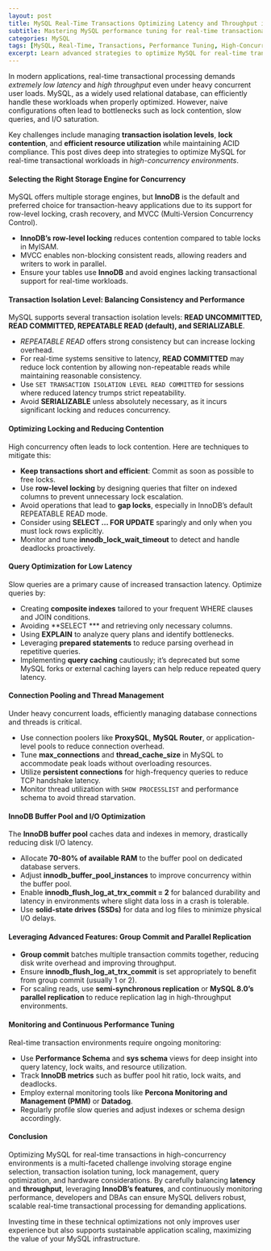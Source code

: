 ```yaml
---
layout: post  
title: MySQL Real-Time Transactions Optimizing Latency and Throughput in High-Concurrency Environments  
subtitle: Mastering MySQL performance tuning for real-time transactional workloads with low latency and high throughput  
categories: MySQL  
tags: [MySQL, Real-Time, Transactions, Performance Tuning, High-Concurrency, Latency, Throughput, Database Optimization]  
excerpt: Learn advanced strategies to optimize MySQL for real-time transactions focusing on reducing latency and maximizing throughput in high-concurrency setups.  
---
```

In modern applications, real-time transactional processing demands *extremely low latency* and *high throughput* even under heavy concurrent user loads. MySQL, as a widely used relational database, can efficiently handle these workloads when properly optimized. However, naive configurations often lead to bottlenecks such as lock contention, slow queries, and I/O saturation.

Key challenges include managing **transaction isolation levels**, **lock contention**, and **efficient resource utilization** while maintaining ACID compliance. This post dives deep into strategies to optimize MySQL for real-time transactional workloads in *high-concurrency environments*.

#### Selecting the Right Storage Engine for Concurrency

MySQL offers multiple storage engines, but **InnoDB** is the default and preferred choice for transaction-heavy applications due to its support for row-level locking, crash recovery, and MVCC (Multi-Version Concurrency Control).

- **InnoDB’s row-level locking** reduces contention compared to table locks in MyISAM.
- MVCC enables non-blocking consistent reads, allowing readers and writers to work in parallel.
- Ensure your tables use **InnoDB** and avoid engines lacking transactional support for real-time workloads.

#### Transaction Isolation Level: Balancing Consistency and Performance

MySQL supports several transaction isolation levels: **READ UNCOMMITTED, READ COMMITTED, REPEATABLE READ (default), and SERIALIZABLE**.

- *REPEATABLE READ* offers strong consistency but can increase locking overhead.
- For real-time systems sensitive to latency, **READ COMMITTED** may reduce lock contention by allowing non-repeatable reads while maintaining reasonable consistency.
- Use `SET TRANSACTION ISOLATION LEVEL READ COMMITTED` for sessions where reduced latency trumps strict repeatability.
- Avoid **SERIALIZABLE** unless absolutely necessary, as it incurs significant locking and reduces concurrency.

#### Optimizing Locking and Reducing Contention

High concurrency often leads to lock contention. Here are techniques to mitigate this:

- **Keep transactions short and efficient**: Commit as soon as possible to free locks.
- Use **row-level locking** by designing queries that filter on indexed columns to prevent unnecessary lock escalation.
- Avoid operations that lead to **gap locks**, especially in InnoDB’s default REPEATABLE READ mode.
- Consider using **SELECT ... FOR UPDATE** sparingly and only when you must lock rows explicitly.
- Monitor and tune **innodb_lock_wait_timeout** to detect and handle deadlocks proactively.

#### Query Optimization for Low Latency

Slow queries are a primary cause of increased transaction latency. Optimize queries by:

- Creating **composite indexes** tailored to your frequent WHERE clauses and JOIN conditions.
- Avoiding **SELECT *** and retrieving only necessary columns.
- Using **EXPLAIN** to analyze query plans and identify bottlenecks.
- Leveraging **prepared statements** to reduce parsing overhead in repetitive queries.
- Implementing **query caching** cautiously; it’s deprecated but some MySQL forks or external caching layers can help reduce repeated query latency.

#### Connection Pooling and Thread Management

Under heavy concurrent loads, efficiently managing database connections and threads is critical.

- Use connection poolers like **ProxySQL**, **MySQL Router**, or application-level pools to reduce connection overhead.
- Tune **max_connections** and **thread_cache_size** in MySQL to accommodate peak loads without overloading resources.
- Utilize **persistent connections** for high-frequency queries to reduce TCP handshake latency.
- Monitor thread utilization with `SHOW PROCESSLIST` and performance schema to avoid thread starvation.

#### InnoDB Buffer Pool and I/O Optimization

The **InnoDB buffer pool** caches data and indexes in memory, drastically reducing disk I/O latency.

- Allocate **70-80% of available RAM** to the buffer pool on dedicated database servers.
- Adjust **innodb_buffer_pool_instances** to improve concurrency within the buffer pool.
- Enable **innodb_flush_log_at_trx_commit = 2** for balanced durability and latency in environments where slight data loss in a crash is tolerable.
- Use **solid-state drives (SSDs)** for data and log files to minimize physical I/O delays.

#### Leveraging Advanced Features: Group Commit and Parallel Replication

- **Group commit** batches multiple transaction commits together, reducing disk write overhead and improving throughput.
- Ensure **innodb_flush_log_at_trx_commit** is set appropriately to benefit from group commit (usually 1 or 2).
- For scaling reads, use **semi-synchronous replication** or **MySQL 8.0’s parallel replication** to reduce replication lag in high-throughput environments.

#### Monitoring and Continuous Performance Tuning

Real-time transaction environments require ongoing monitoring:

- Use **Performance Schema** and **sys schema** views for deep insight into query latency, lock waits, and resource utilization.
- Track **InnoDB metrics** such as buffer pool hit ratio, lock waits, and deadlocks.
- Employ external monitoring tools like **Percona Monitoring and Management (PMM)** or **Datadog**.
- Regularly profile slow queries and adjust indexes or schema design accordingly.

#### Conclusion

Optimizing MySQL for real-time transactions in high-concurrency environments is a multi-faceted challenge involving storage engine selection, transaction isolation tuning, lock management, query optimization, and hardware considerations. By carefully balancing **latency** and **throughput**, leveraging **InnoDB’s features**, and continuously monitoring performance, developers and DBAs can ensure MySQL delivers robust, scalable real-time transactional processing for demanding applications.

Investing time in these technical optimizations not only improves user experience but also supports sustainable application scaling, maximizing the value of your MySQL infrastructure.
